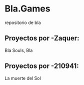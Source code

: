 # Bla.Games
repositorio de bla

## Proyectos por -Zaquer:
Bla Souls,
Bla
## Proyectos por -210941:
La muerte del Sol

